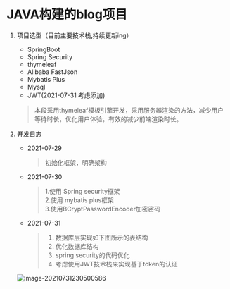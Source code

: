 # JAVA构建的blog项目

1. 项目选型（目前主要技术栈,持续更新ing）
    * SpringBoot
    * Spring Security
    * thymeleaf
    * Alibaba FastJson
    * Mybatis Plus
    * Mysql
   * JWT(2021-07-31 考虑添加)
   > 本段采用thymeleaf模板引擎开发，采用服务器渲染的方法，减少用户等待时长，优化用户体验，有效的减少前端渲染时长。
2. 开发日志
   + 2021-07-29

     > 初始化框架，明确架构

    + 2021-07-30

      > 1.使用 Spring security框架</br>
      > 2.使用 mybatis plus框架</br>
      > 3.使用BCryptPasswordEncoder加密密码</br>

   - 2021-07-31

     > 1. 数据库层实现如下图所示的表结构
     > 2. 优化数据库结构
     > 3. spring security的代码优化
     > 4. 考虑使用JWT技术栈来实现基于token的认证

   

   ![image-20210731230500586](https://i.loli.net/2021/07/31/Ube8LM6CqHrTXz7.png)

